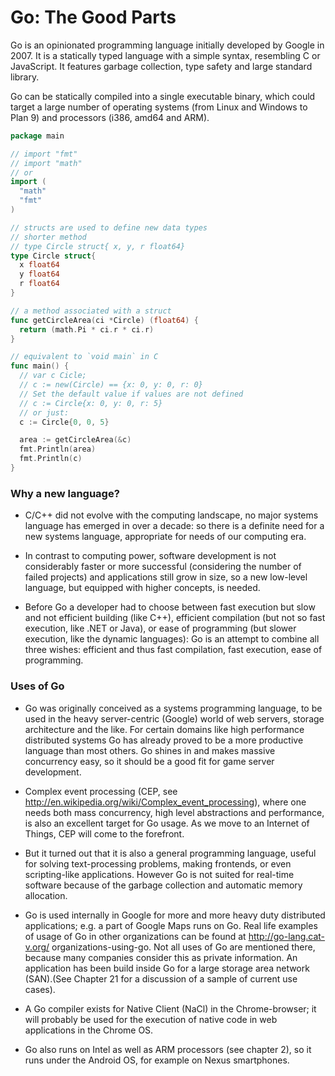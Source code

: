 # Go: The Good Parts

Go is an opinionated programming language initially developed by Google in 2007. It is a statically typed language with a simple syntax, resembling C or JavaScript. It features garbage collection, type safety and large standard library.

Go can be statically compiled into a single executable binary, which could target a large number of operating systems (from Linux and Windows to Plan 9) and processors (i386, amd64 and ARM).

```go
package main

// import "fmt"
// import "math"
// or
import (
  "math"
  "fmt"
)

// structs are used to define new data types
// shorter method
// type Circle struct{ x, y, r float64}
type Circle struct{
  x float64
  y float64
  r float64
}

// a method associated with a struct
func getCircleArea(ci *Circle) (float64) {
  return (math.Pi * ci.r * ci.r)
}

// equivalent to `void main` in C
func main() {
  // var c Cicle;
  // c := new(Circle) == {x: 0, y: 0, r: 0}
  // Set the default value if values are not defined
  // c := Circle{x: 0, y: 0, r: 5}
  // or just:
  c := Circle{0, 0, 5}

  area := getCircleArea(&c)
  fmt.Println(area)
  fmt.Println(c)
}
```

### Why a new language?

- C/C++ did not evolve with the computing landscape, no major systems language has emerged in over a decade: so there is a definite need for a new systems language, appropriate for needs of our computing era.

- In contrast to computing power, software development is not considerably faster or more successful (considering the number of failed projects) and applications still grow in size, so a new low-level language, but equipped with higher concepts, is needed.

- Before Go a developer had to choose between fast execution but slow and not efficient building (like C++), efficient compilation (but not so fast execution, like .NET or Java), or ease of programming (but slower execution, like the dynamic languages): Go is an attempt to combine all three wishes: efficient and thus fast compilation, fast execution, ease of programming.

### Uses of Go

- Go was originally conceived as a systems programming language, to be used in the heavy server-centric (Google) world of web servers, storage architecture and the like. For certain domains like high performance distributed systems Go has already proved to be a more productive language than most others. Go shines in and makes massive concurrency easy, so it should be a good fit for game server development.

- Complex event processing (CEP, see http://en.wikipedia.org/wiki/Complex_event_processing), where one needs both mass concurrency, high level abstractions and performance, is also an excellent target for Go usage. As we move to an Internet of Things, CEP will come to the forefront.

- But it turned out that it is also a general programming language, useful for solving text-processing problems, making frontends, or even scripting-like applications.
However Go is not suited for real-time software because of the garbage collection and automatic memory allocation.

- Go is used internally in Google for more and more heavy duty distributed applications; e.g. a part of Google Maps runs on Go.
Real life examples of usage of Go in other organizations can be found at http://go-lang.cat-v.org/ organizations-using-go. Not all uses of Go are mentioned there, because many companies consider this as private information. An application has been build inside Go for a large storage area network (SAN).(See Chapter 21 for a discussion of a sample of current use cases).

- A Go compiler exists for Native Client (NaCl) in the Chrome-browser; it will probably be used for the execution of native code in web applications in the Chrome OS.

- Go also runs on Intel as well as ARM processors (see chapter 2), so it runs under the Android OS, for example on Nexus smartphones.

